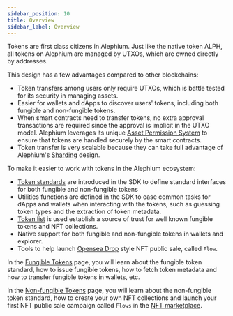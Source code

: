 ```yaml
---
sidebar_position: 10
title: Overview
sidebar_label: Overview
---
```


Tokens are first class citizens in Alephium. Just like the native
token ALPH, all tokens on Alephium are managed by UTXOs, which are
owned directly by addresses.

This design has a few advantages compared to other blockchains:

- Token transfers among users only require UTXOs, which is battle
  tested for its security in managing assets.
- Easier for wallets and dApps to discover users' tokens, including
  both fungible and non-fungible tokens.
- When smart contracts need to transfer tokens, no extra approval
  transactions are required since the approval is implicit in the
  UTXO model. Alephium leverages its unique [Asset Permission
  System](/ralph/asset-permission-system) to ensure that tokens
   are handled securely by the smart contracts.
- Token transfer is very scalable because they can take full
  advantage of Alephium's [Sharding](/glossary.md#sharding) design. 

To make it easier to work with tokens in the Alephium ecosystem:

- [Token
  standards](https://github.com/alephium/alephium-web3/tree/master/packages/web3/std)
  are introduced in the SDK to define standard interfaces for both
  fungible and non-fungible tokens
- Utilities functions are defined in the SDK to ease common tasks
  for dApps and wallets when interacting with the tokens, such as
  guessing token types and the extraction of token metadata.
- [Token list](https://github.com/alephium/token-list) is used
  establish a source of trust for well known fungible tokens and NFT
  collections.
- Native support for both fungible and non-fungible tokens in wallets
  and explorer.
- Tools to help launch [Opensea
  Drop](https://docs.opensea.io/docs/drops-on-opensea) style NFT
  public sale, called `Flow`.

In the [Fungible Tokens](/tokens/fungible-tokens) page, you will learn
about the fungible token standard, how to issue fungible tokens, how
to fetch token metadata and how to transfer fungible tokens in
wallets, etc.

In the [Non-fungible Tokens](/tokens/non-fungible-tokens) page, you will learn about
the non-fungible token standard, how to create your own NFT
collections and launch your first NFT public sale campaign called
`Flows` in the [NFT marketplace](https://testnet.nft.alephium.org/).
